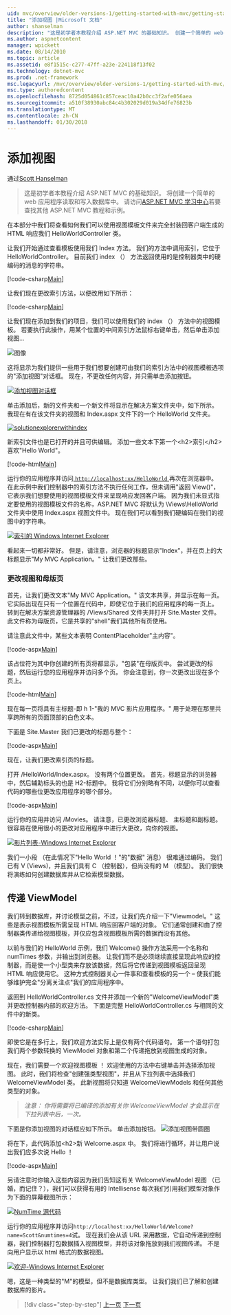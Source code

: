 ```yaml
---
uid: mvc/overview/older-versions-1/getting-started-with-mvc/getting-started-with-mvc-part3
title: "添加视图 |Microsoft 文档"
author: shanselman
description: "这是初学者本教程介绍 ASP.NET MVC 的基础知识。 创建一个简单的 web 应用程序读取和写入数据库中。"
ms.author: aspnetcontent
manager: wpickett
ms.date: 08/14/2010
ms.topic: article
ms.assetid: e8f1515c-c277-47ff-a23e-224118f13f02
ms.technology: dotnet-mvc
ms.prod: .net-framework
msc.legacyurl: /mvc/overview/older-versions-1/getting-started-with-mvc/getting-started-with-mvc-part3
msc.type: authoredcontent
ms.openlocfilehash: 8725d054861c857ceac10a42b0cc3f2afe056aea
ms.sourcegitcommit: a510f38930abc84c4b302029d019a34dfe76823b
ms.translationtype: MT
ms.contentlocale: zh-CN
ms.lasthandoff: 01/30/2018
---
```

<a name="adding-a-view"></a>添加视图
====================
通过[Scott Hanselman](https://github.com/shanselman)

> 这是初学者本教程介绍 ASP.NET MVC 的基础知识。 将创建一个简单的 web 应用程序读取和写入数据库中。 请访问[ASP.NET MVC 学习中心](../../../index.md)若要查找其他 ASP.NET MVC 教程和示例。


在本部分中我们将查看如何我们可以使用视图模板文件来完全封装回客户端生成的 HTML 响应我们 HelloWorldController 类。

让我们开始通过查看模板使用我们 Index 方法。 我们的方法中调用索引，它位于 HelloWorldController。 目前我们 index （） 方法返回使用的是控制器类中的硬编码的消息的字符串。

[!code-csharp[Main](getting-started-with-mvc-part3/samples/sample1.cs)]

让我们现在更改索引方法，以便改用如下所示：

[!code-csharp[Main](getting-started-with-mvc-part3/samples/sample2.cs)]

让我们现在添加到我们的项目，我们可以使用我们的 index （） 方法中的视图模板。 若要执行此操作，用某个位置的中间索引方法鼠标右键单击，然后单击添加视图...

![图像](getting-started-with-mvc-part3/_static/image1.png)

这将显示为我们提供一些用于我们想要创建可由我们的索引方法中的视图模板选项的"添加视图"对话框。 现在，不更改任何内容，并只需单击添加按钮。

[![添加视图对话框](getting-started-with-mvc-part3/_static/image3.png)](getting-started-with-mvc-part3/_static/image2.png)

单击添加后，新的文件夹和一个新文件将显示在解决方案文件夹中，如下所示。 我现在有在该文件夹的视图和 Index.aspx 文件下的一个 HelloWorld 文件夹。

[![solutionexplorerwithindex](getting-started-with-mvc-part3/_static/image5.png)](getting-started-with-mvc-part3/_static/image4.png)

新索引文件也是已打开的并且可供编辑。 添加一些文本下第一个&lt;h2&gt;索引&lt;/h2&gt;喜欢"Hello World"。

[!code-html[Main](getting-started-with-mvc-part3/samples/sample3.html)]

运行你的应用程序并访问[ `http://localhost:xx/HelloWorld` ](http://localhostxx)再次在浏览器中。 在此示例中我们控制器中的索引方法不执行任何工作，但未调用"返回 View()"，它表示我们想要使用的视图模板文件来呈现响应发回客户端。 因为我们未显式指定要使用的视图模板文件的名称，ASP.NET MVC 将默认为 \Views\HelloWorld 文件夹中使用 Index.aspx 视图文件中。 现在我们可以看到我们硬编码在我们的视图中的字符串。

[![索引的 Windows Internet Explorer](getting-started-with-mvc-part3/_static/image7.png)](getting-started-with-mvc-part3/_static/image6.png)

看起来一切都非常好。 但是，请注意，浏览器的标题显示"Index"，并在页上的大标题显示"My MVC Application。" 让我们更改那些。

### <a name="changing-views-and-master-pages"></a>更改视图和母版页

首先，让我们更改文本"My MVC Application。" 该文本共享，并显示在每一页。 它实际出现在只有一个位置在代码中，即使它位于我们的应用程序的每一页上。 转到在解决方案资源管理器的 /Views/Shared 文件夹并打开 Site.Master 文件。 此文件称为母版页，它是共享的"shell"我们其他所有页使用。

请注意此文件中，某些文本表明 ContentPlaceholder"主内容"。

[!code-aspx[Main](getting-started-with-mvc-part3/samples/sample4.aspx)]

该占位符为其中你创建的所有页将都显示，"包装"在母版页中。 尝试更改的标题，然后运行您的应用程序并访问多个页。 你会注意到，你一次更改出现在多个页上。

[!code-html[Main](getting-started-with-mvc-part3/samples/sample5.html)]

现在每一页将具有主标题-即 h 1-"我的 MVC 影片应用程序。" 用于处理在那里共享跨所有的页面顶部的白色文本。

下面是 Site.Master 我们已更改的标题与整个：

[!code-aspx[Main](getting-started-with-mvc-part3/samples/sample6.aspx)]

现在，让我们更改索引页的标题。

打开 /HelloWorld/Index.aspx。 没有两个位置更改。 首先，标题显示的浏览器中，然后辅助标头的也是 H2-标题中。 我将它们分别略有不同，以便你可以查看代码的哪些位更改应用程序的哪个部分。

[!code-aspx[Main](getting-started-with-mvc-part3/samples/sample7.aspx)]

运行你的应用并访问 /Movies。 请注意，已更改浏览器标题、 主标题和副标题。 很容易在使用很小的更改对应用程序中进行大更改，向你的视图。

[![影片列表-Windows Internet Explorer](getting-started-with-mvc-part3/_static/image9.png)](getting-started-with-mvc-part3/_static/image8.png)

我们一小段 （在此情况下"Hello World ！"的"数据" 消息） 很难通过编码。 我们已有 V (Views)，并且我们具有 C （控制器），但尚没有的 M （模型）。 我们很快将演练如何创建数据库并从它检索模型数据。

## <a name="passing-a-viewmodel"></a>传递 ViewModel

我们转到数据库，并讨论模型之前，不过，让我们先介绍一下"Viewmodel。" 这些是表示视图模板所需呈现 HTML 响应回客户端的对象。 它们通常创建和由了控制器类传递给视图模板，并仅应包含视图模板所需的数据而没有其他。

以前与我们的 HelloWorld 示例，我们 Welcome() 操作方法采用一个名称和 numTimes 参数，并输出到浏览器。 让我们而不是必须继续直接呈现此响应的控制器，而是使一个小型类来存放该数据，然后将它传递到视图模板返回呈现 HTML 响应使用它。 这种方式控制器关心一件事和查看模板的另一个 – 使我们能够维护完全"分离关注点"我们的应用程序中。

返回到 HelloWorldController.cs 文件并添加一个新的"WelcomeViewModel"类并更改控制器内部的欢迎方法。 下面是完整 HelloWorldController.cs 与相同的文件中的新类。

[!code-csharp[Main](getting-started-with-mvc-part3/samples/sample8.cs)]

即使它是在多行上，我们欢迎方法实际上是仅有两个代码语句。 第一个语句打包我们两个参数转换的 ViewModel 对象和第二个传递拖放到视图生成的对象。

现在，我们需要一个欢迎视图模板 ！ 欢迎使用的方法中右键单击并选择添加视图。 此时，我们将检查"创建强类型视图"，并且从下拉列表中选择我们 WelcomeViewModel 类。 此新视图将只知道 WelcomeViewModels 和任何其他类型的对象。

> *注意： 你将需要将已编译的添加有关你 WelcomeViewModel 才会显示在下拉列表中后，一次。*


下面是你添加视图的对话框应如下所示。 单击添加按钮。 ![添加视图带圆圈](getting-started-with-mvc-part3/_static/image10.png)

将在下，此代码添加&lt;h2&gt;新 Welcome.aspx 中。 我们将进行循环，并让用户说出我们应多次说 Hello ！

[!code-aspx[Main](getting-started-with-mvc-part3/samples/sample9.aspx)]

另请注意时你输入这些内容因为我们告知这有关 WelcomeViewModel 视图 （已婚，而记住？），我们可以获得有用的 Intellisense 每次我们引用我们模型对象作为下面的屏幕截图所示：

[![NumTime 源代码](getting-started-with-mvc-part3/_static/image12.png)](getting-started-with-mvc-part3/_static/image11.png)

运行你的应用程序并访问`http://localhost:xx/HelloWorld/Welcome?name=Scott&numtimes=4`试。 现在我们会从该 URL 采用数据，它自动传递到控制器，我们控制器打包数据插入视图模型，并将该对象拖放到我们视图传递。 不是向用户显示以 html 格式的数据视图。

[![欢迎-Windows Internet Explorer](getting-started-with-mvc-part3/_static/image14.png)](getting-started-with-mvc-part3/_static/image13.png)

嗯，这是一种类型的"M"的模型，但不是数据库类型。 让我们我们已了解和创建数据库的影片。

>[!div class="step-by-step"]
[上一页](getting-started-with-mvc-part2.md)
[下一页](getting-started-with-mvc-part4.md)
